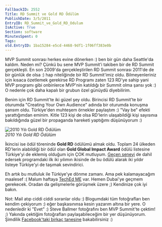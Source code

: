 ```yaml
---
FallbackID: 2552
Title: RD Summit ve Gold RD Ödülüm
PublishDate: 3/5/2011
EntryID: RD_Summit_ve_Gold_RD_Odulum
IsActive: True
Section: software
MinutesSpent: 0
Tags: 
old.EntryID: 1ba15284-e5cd-4468-9df1-1f06ff383e0b
---
```

MVP Summit sonrası herkes evine dönerken :) ben bir gün daha Seattle'da
kaldım. Neden mi? Çünkü bu sene MVP Summit'i takiben bir de RD Summit
gerçekleşti. En son 2009'da gerçekleştirilen RD Summit sonrası 2011'de
de bir günlük de olsa :) hap niteliğinde bir RD Summit'imiz oldu.
Bilmeyenleriniz için kısaca özetlemek gerekirse RD Programı zaten 123
RD'ye sahip yani MVP programı gibi onbinlerce MVP'nin katıldığı bir
Summit olma şansı yok :) O nedenle çok daha kapalı bir grubun özel
günüydü diyebilirim.

Benim için RD Summit'te iki güzel şey oldu. Birincisi RD Summit'te bir
oturumda "Creating Your Own Audience" adında bir oturumda konuşma şansım
oldu. Türkiye'den muhteşem örnekler paylaştım :) "Vay be" efekti
yarattığımdan eminim. Kitle 123 kişi de olsa RD'lerin ulaşabildiği kişi
sayısınıa bakıldığında güzel bir propaganda hareketi yaptığımı
düşünüyorum :)

![2010 Yılı Gold RD
Ödülüm](http://cdn.daron.yondem.com/assets/2552/04032011.jpg)\
*2010 Yılı Gold RD Ödülüm*

İkincisi ise ödül töreninde **Gold RD** ödülümü almak oldu. Toplam 24
ülkeden RD'lerin alabildiği bir ödül olan **Gold Global Impact Award**
ödülü listesine Türkiye'yi de eklemiş olduğum için ÇOK mutluyum. [Geçen
seneyi](http://daron.yondem.com/tr/post/61c6bfa0-bc94-4fd6-a258-ed17f13525a3)
de dahil edersek programdaki ilk iki yılımın ikisinde de bu ödülü alarak
iki yıldır listeye Türkiye'yi de taşımak sevindirici.

Eh artık bu mutluluk ile Türkiye'ye dönme zamanı. Ama pek kalamayacağım
maalesef :( Malum haftaya [TechEd
ME](http://daron.yondem.com/tr/post/5295172f-0650-44fa-b0b5-cb3973cd96e0)
var. Hemen Dubai'ye geçmem gerekecek. Oradan da gelişmelerle görüşmek
üzere ;) Kendinize çok iyi bakın.

Not: Mail atıp ciddi ciddi soranlar oldu :) Blogumdaki tüm fotoğrafları
ben kendim çekiyorum :) eğer başkasınınsa kesin yazarım altına bir yere.
O nedenledir ki "Evet" :) Steve Ballmer fotoğrafını ben MVP Summit'te
çektim! ;) Yakında çektiğim fotoğrafları paylaşabileceğim bir yer
düşünüyorum. Şimdilik [Facebook'taki birkaç
tanesine](http://www.facebook.com/album.php?id=717049068&aid=225857)
bakabilirsiniz :)


